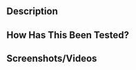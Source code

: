 <!--- Provide a general summary of your changes in the Title above -->

## Description

<!--- Describe your changes in detail -->

## How Has This Been Tested?

<!--- Please describe in detail how you tested your changes. -->

## Screenshots/Videos

<!--- If appropriate. Otherwise just delete this section. -->

